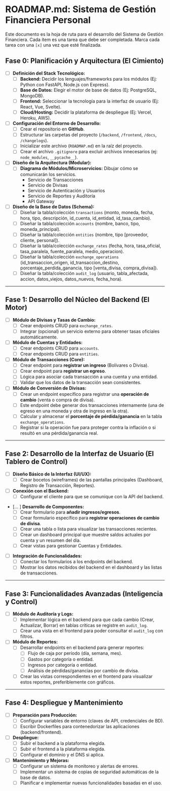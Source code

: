 # ROADMAP.md: Sistema de Gestión Financiera Personal

Este documento es la hoja de ruta para el desarrollo del Sistema de Gestión Financiera. Cada ítem es una tarea que debe ser completada. Marca cada tarea con una `[x]` una vez que esté finalizada.

## Fase 0: Planificación y Arquitectura (El Cimiento)

* [ ] **Definición del Stack Tecnológico:**
    * [ ] **Backend:** Decidir los lenguajes/frameworks para los módulos (Ej: Python con FastAPI, Node.js con Express).
    * [ ] **Base de Datos:** Elegir el motor de base de datos (Ej: PostgreSQL, MongoDB).
    * [ ] **Frontend:** Seleccionar la tecnología para la interfaz de usuario (Ej: React, Vue, Svelte).
    * [ ] **Cloud/Hosting:** Decidir la plataforma de despliegue (Ej: Vercel, Heroku, AWS).
* [ ] **Configuración del Entorno de Desarrollo:**
    * [ ] Crear el repositorio en **GitHub**.
    * [ ] Estructurar las carpetas del proyecto (`/backend`, `/frontend`, `/docs`, `/changelogs`).
    * [ ] Inicializar este archivo (`ROADMAP.md`) en la raíz del proyecto.
    * [ ] Crear el archivo `.gitignore` para excluir archivos innecesarios (ej: `node_modules`, `__pycache__`).
* [ ] **Diseño de la Arquitectura (Modular):**
    * [ ] **Diagrama de Módulos/Microservicios:** Dibujar cómo se comunicarán los servicios.
        * Servicio de Transacciones
        * Servicio de Divisas
        * Servicio de Autenticación y Usuarios
        * Servicio de Reportes y Auditoría
        * API Gateway
* [ ] **Diseño de la Base de Datos (Schema):**
    * [ ] Diseñar la tabla/colección `transactions` (monto, moneda, fecha, hora, tipo, descripción, id_cuenta, id_entidad, id_tasa_cambio).
    * [ ] Diseñar la tabla/colección `accounts` (nombre, banco, tipo, moneda_principal).
    * [ ] Diseñar la tabla/colección `entities` (nombre, tipo [proveedor, cliente, personal]).
    * [ ] Diseñar la tabla/colección `exchange_rates` (fecha, hora, tasa_oficial, tasa_paralela, fuente_paralela, medio_operacion).
    * [ ] Diseñar la tabla/colección `exchange_operations` (id_transaccion_origen, id_transaccion_destino, porcentaje_perdida_ganancia, tipo [venta_divisa, compra_divisa]).
    * [ ] Diseñar la tabla/colección `audit_log` (usuario, tabla_afectada, accion, datos_viejos, datos_nuevos, fecha_hora).

---

## Fase 1: Desarrollo del Núcleo del Backend (El Motor)

* [ ] **Módulo de Divisas y Tasas de Cambio:**
    * [ ] Crear endpoints CRUD para `exchange_rates`.
    * [ ] Integrar (opcional) un servicio externo para obtener tasas oficiales automáticamente.
* [ ] **Módulo de Cuentas y Entidades:**
    * [ ] Crear endpoints CRUD para `accounts`.
    * [ ] Crear endpoints CRUD para `entities`.
* [ ] **Módulo de Transacciones (Core):**
    * [ ] Crear endpoint para **registrar un ingreso** (Bolívares o Divisa).
    * [ ] Crear endpoint para **registrar un egreso**.
    * [ ] Lógica para asociar cada transacción a una cuenta y una entidad.
    * [ ] Validar que los datos de la transacción sean consistentes.
* [ ] **Módulo de Conversión de Divisas:**
    * [ ] Crear un endpoint específico para registrar una **operación de cambio** (venta o compra de divisa).
    * [ ] Este endpoint debe generar dos transacciones internamente (una de egreso en una moneda y otra de ingreso en la otra).
    * [ ] Calcular y almacenar el **porcentaje de pérdida/ganancia** en la tabla `exchange_operations`.
    * [ ] Registrar si la operación fue para proteger contra la inflación o si resultó en una pérdida/ganancia real.

---

## Fase 2: Desarrollo de la Interfaz de Usuario (El Tablero de Control)

* [ ] **Diseño Básico de la Interfaz (UI/UX):**
    * [ ] Crear bocetos (wireframes) de las pantallas principales (Dashboard, Registro de Transacción, Reportes).
* [ ] **Conexión con el Backend:**
    * [ ] Configurar el cliente para que se comunique con la API del backend.
* [... ] **Desarrollo de Componentes:**
    * [ ] Crear formulario para **añadir ingresos/egresos**.
    * [ ] Crear formulario específico para **registrar operaciones de cambio de divisa**.
    * [ ] Crear una tabla o lista para visualizar las transacciones recientes.
    * [ ] Crear un dashboard principal que muestre saldos actuales por cuenta y un resumen del día.
    * [ ] Crear vistas para gestionar Cuentas y Entidades.
* [ ] **Integración de Funcionalidades:**
    * [ ] Conectar los formularios a los endpoints del backend.
    * [ ] Mostrar los datos recibidos del backend en el dashboard y las listas de transacciones.

---

## Fase 3: Funcionalidades Avanzadas (Inteligencia y Control)

* [ ] **Módulo de Auditoría y Logs:**
    * [ ] Implementar lógica en el backend para que cada cambio (Crear, Actualizar, Borrar) en tablas críticas se registre en `audit_log`.
    * [ ] Crear una vista en el frontend para poder consultar el `audit_log` con filtros.
* [ ] **Módulo de Reportes:**
    * [ ] Desarrollar endpoints en el backend para generar reportes:
        * [ ] Flujo de caja por período (día, semana, mes).
        * [ ] Gastos por categoría o entidad.
        * [ ] Ingresos por categoría o entidad.
        * [ ] Análisis de pérdidas/ganancias por cambio de divisa.
    * [ ] Crear las vistas correspondientes en el frontend para visualizar estos reportes, preferiblemente con gráficos.

---

## Fase 4: Despliegue y Mantenimiento

* [ ] **Preparación para Producción:**
    * [ ] Configurar variables de entorno (claves de API, credenciales de BD).
    * [ ] Escribir Dockerfiles para contenedorizar las aplicaciones (backend/frontend).
* [ ] **Despliegue:**
    * [ ] Subir el backend a la plataforma elegida.
    * [ ] Subir el frontend a la plataforma elegida.
    * [ ] Configurar el dominio y el DNS si aplica.
* [ ] **Mantenimiento y Mejoras:**
    * [ ] Configurar un sistema de monitoreo y alertas de errores.
    * [ ] Implementar un sistema de copias de seguridad automáticas de la base de datos.
    * [ ] Planificar e implementar nuevas funcionalidades basadas en el uso.
